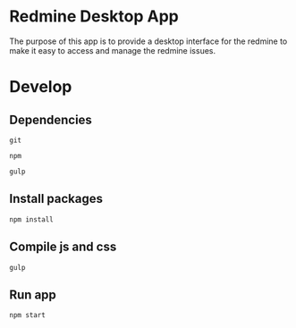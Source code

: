 # Redmine Desktop App
The purpose of this app is to provide a desktop interface for the redmine to make it easy to access and manage the redmine issues.

# Develop

## Dependencies
``git``

``npm``

``gulp``

## Install packages

``npm install``

## Compile js and css

``gulp``

## Run app

``npm start``
